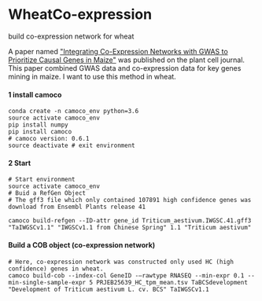 # WheatCo-expression
build co-expression network for wheat

A paper named ["Integrating Co-Expression Networks with GWAS to Prioritize Causal Genes in Maize"](http://www.plantcell.org/content/early/2018/11/09/tpc.18.00299) was published on the plant cell journal. This paper combined GWAS data and co-expression data for key genes mining in maize. I want to use this method in wheat.

#### 1 install camoco
``` shell
conda create -n camoco_env python=3.6
source activate camoco_env
pip install numpy
pip install camoco
# camoco version: 0.6.1
source deactivate # exit environment
```
#### 2 Start
``` shell
# Start environment
source activate camoco_env 
# Buid a RefGen Object
# The gff3 file which only contained 107891 high confidence genes was download from Ensembl Plants release 41

camoco build-refgen --ID-attr gene_id Triticum_aestivum.IWGSC.41.gff3 "TaIWGSCv1.1" "IWGSCv1.1 from Chinese Spring" 1.1 "Triticum aestivum" 
```
#### Build a COB object (co-expression network)
```shell
# Here, co-expression network was constructed only used HC (high confidence) genes in wheat.
camoco build-cob --index-col GeneID -–rawtype RNASEQ --min-expr 0.1 --min-single-sample-expr 5 PRJEB25639_HC_tpm_mean.tsv TaBCSdevelopment "Development of Triticum aestivum L. cv. BCS" TaIWGSCv1.1
```